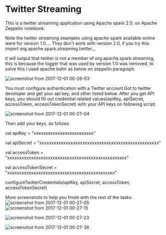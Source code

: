 # Twitter Streaming
This is a twitter streaming application using Apache spark 2.0, on Apache Zeppelin notebook.

Note the twitter streaming examples using apache spark available online were for version 1.0.... They don't work with version 2.0,  if you try  this:
import org.apache.spark.streaming.twitter._

it will output that twitter is not a member of org.apache.spark.streaming, this is because the logger that was used by version 1.0 was removed, to solve this I used apache bahir as below on zeppelin paragraph.

![screenshot from 2017-12-01 00-26-53](https://user-images.githubusercontent.com/3243281/33605032-1bfd96a0-d9c9-11e7-96a1-8c2b56a5ab3c.png)




You must configure authentication with a Twitter account.Got to twitter developer and get your api key, and other listed below. After you get API keys, you should fill out credential related values(apiKey, apiSecret, accessToken, accessTokenSecret) with your API keys on following script.

![screenshot from 2017-12-01 00-27-04](https://user-images.githubusercontent.com/3243281/33605252-f4edc2b4-d9c9-11e7-817c-4d973c27cc6c.png)

Then add your keys. as follows

val apiKey = "xxxxxxxxxxxxxxxxxxxxxxxxx"

val apiSecret = "xxxxxxxxxxxxxxxxxxxxxxxxxxxxxxxxxxxxxxxxxxxxxxxxxx"

val accessToken = "xxxxxxxxxxxxxxxxxxxxxxxxxxxxxxxxxxxxxxxxxxxxxxxxxx"

val accessTokenSecret = "xxxxxxxxxxxxxxxxxxxxxxxxxxxxxxxxxxxxxxxxxxxxx"

configureTwitterCredentials(apiKey, apiSecret, accessToken, accessTokenSecret)

More screenshots to help you finish with the rest of the tasks.
![screenshot from 2017-12-01 00-27-05](https://user-images.githubusercontent.com/3243281/33605255-f8d107ce-d9c9-11e7-9244-c6fdd6a4509e.png)
![screenshot from 2017-12-01 00-27-15](https://user-images.githubusercontent.com/3243281/33605259-fd91ccee-d9c9-11e7-89cd-b70aa215d3fa.png)

![screenshot from 2017-12-01 00-27-23](https://user-images.githubusercontent.com/3243281/33605273-094aff92-d9ca-11e7-8997-e902f96e421c.png)

![screenshot from 2017-12-01 00-27-36](https://user-images.githubusercontent.com/3243281/33605276-10f772e8-d9ca-11e7-943c-9c349f55cde9.png)


